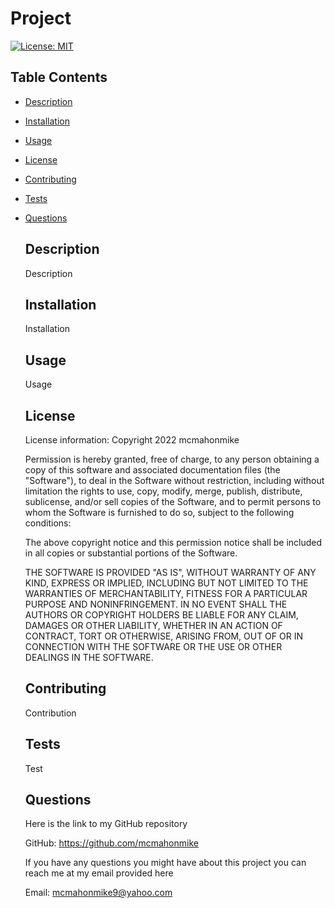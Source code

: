 
  # Project

  [![License: MIT](https://img.shields.io/badge/License-MIT-yellow.svg)](https://opensource.org/licenses/MIT)

  ## Table Contents
- [Description](#description)
- [Installation](#installation)
- [Usage](#usage)
- [License](#License)
- [Contributing](#contributing)
- [Tests](#tests)
- [Questions](#questions)

  ## Description
   Description

  ## Installation
   Installation

  ## Usage 
  Usage

  
    ## License
    License information: Copyright 2022 mcmahonmike

    Permission is hereby granted, free of charge, to any person obtaining a copy of this software and associated documentation files (the "Software"), to deal in the Software without restriction, including without limitation the rights to use, copy, modify, merge, publish, distribute, sublicense, and/or sell copies of the Software, and to permit persons to whom the Software is furnished to do so, subject to the following conditions:
    
    The above copyright notice and this permission notice shall be included in all copies or substantial portions of the Software.
    
    THE SOFTWARE IS PROVIDED "AS IS", WITHOUT WARRANTY OF ANY KIND, EXPRESS OR IMPLIED, INCLUDING BUT NOT LIMITED TO THE WARRANTIES OF MERCHANTABILITY, FITNESS FOR A PARTICULAR PURPOSE AND NONINFRINGEMENT. IN NO EVENT SHALL THE AUTHORS OR COPYRIGHT HOLDERS BE LIABLE FOR ANY CLAIM, DAMAGES OR OTHER LIABILITY, WHETHER IN AN ACTION OF CONTRACT, TORT OR OTHERWISE, ARISING FROM, OUT OF OR IN CONNECTION WITH THE SOFTWARE OR THE USE OR OTHER DEALINGS IN THE SOFTWARE.
    
    

  ## Contributing
   Contribution

  ## Tests
  Test

  ## Questions
  Here is the link to my GitHub repository


  GitHub: https://github.com/mcmahonmike


  If you have any questions you might have about this project you can reach me at my email provided here 


  Email: mcmahonmike9@yahoo.com

